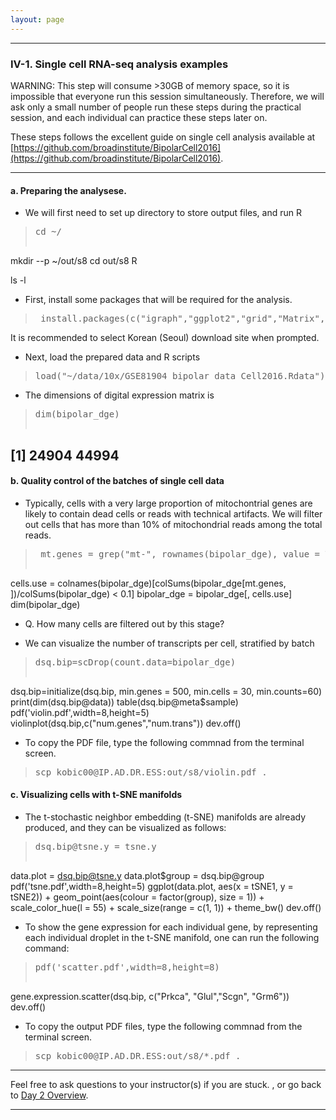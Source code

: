 ```yaml
---
layout: page
---
```


---

### IV-1. Single cell RNA-seq analysis examples

WARNING: This step will consume >30GB of memory space, so it is
impossible that everyone run this session simultaneously. Therefore,
we will ask only a
small number of people run these steps during the practical
session, and each individual can practice these steps later on.

These steps follows the excellent guide on single cell analysis
available at
[https://github.com/broadinstitute/BipolarCell2016](https://github.com/broadinstitute/BipolarCell2016). 

---

#### a. Preparing the analysese. 

- We will first need to set up directory to store output files, and
run R
><pre>cd ~/
mkdir --p ~/out/s8
cd out/s8
R</pre>

ls -l</pre>

- First, install some packages that will be required for the analysis.
><pre> install.packages(c("igraph","ggplot2","grid","Matrix","gmodels","RANN","reshape"))</pre>
It is recommended to select Korean (Seoul) download site when
prompted.

- Next, load the prepared data and R scripts
><pre>load("~/data/10x/GSE81904_bipolar_data_Cell2016.Rdata")source("~/data/10x/class.R")</pre>

- The dimensions of digital expression matrix is
><pre>dim(bipolar_dge) 
## [1] 24904 44994</pre>

#### b. Quality control of the batches of single cell data

- Typically, cells with a very large proportion of mitochontrial genes
are likely to contain dead cells or reads with technical artifacts. We
will filter out cells that has more than 10% of mitochondrial reads
among the total reads.
> <pre> mt.genes = grep("mt-", rownames(bipolar_dge), value = TRUE)
cells.use = colnames(bipolar_dge)[colSums(bipolar_dge[mt.genes, ])/colSums(bipolar_dge) < 0.1]
bipolar_dge = bipolar_dge[, cells.use]
dim(bipolar_dge) </pre>
  * Q. How many cells are filtered out by this stage?
  
- We can visualize the number of transcripts per cell, stratified by
  batch
><pre>dsq.bip=scDrop(count.data=bipolar_dge)
dsq.bip=initialize(dsq.bip, min.genes = 500, min.cells = 30, min.counts=60) 
print(dim(dsq.bip@data)) 
table(dsq.bip@meta$sample)
pdf('violin.pdf',width=8,height=5)
violinplot(dsq.bip,c("num.genes","num.trans"))
dev.off()</pre>

- To copy the PDF file, type the following commnad from the terminal screen.
><pre>scp kobic00@IP.AD.DR.ESS:out/s8/violin.pdf . </pre>

  
#### c. Visualizing cells with t-SNE manifolds
- The t-stochastic neighbor embedding (t-SNE) manifolds are already
produced, and they can be visualized as follows:
><pre>dsq.bip@tsne.y = tsne.y
data.plot = dsq.bip@tsne.y
data.plot$group = dsq.bip@group
pdf('tsne.pdf',width=8,height=5)
ggplot(data.plot, aes(x = tSNE1, y = tSNE2)) + geom_point(aes(colour = factor(group), 
size = 1)) + scale_color_hue(l = 55) + scale_size(range = c(1, 1)) + theme_bw() 
dev.off()</pre>

- To show the gene expression for each individual gene, by
representing each individual droplet in the t-SNE manifold, one can
run the following command:
><pre>pdf('scatter.pdf',width=8,height=8)
gene.expression.scatter(dsq.bip, c("Prkca", "Glul","Scgn", "Grm6")) 
dev.off()</pre>

- To copy the output PDF files, type the following commnad from the terminal screen.
><pre>scp kobic00@IP.AD.DR.ESS:out/s8/*.pdf . </pre>

---
Feel free to ask questions to your instructor(s) if you are stuck. 
, or go back to [Day 2 Overview](../day2).

---
